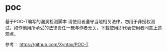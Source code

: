 # poc

基于POC-T编写的漏洞检测脚本
请使用者遵守当地相关法律，勿用于非授权测试，如作他用所承受的法律责任一概与作者无关，下载使用即代表使用者同意上述观点。

参考：
https://github.com/Xyntax/POC-T
